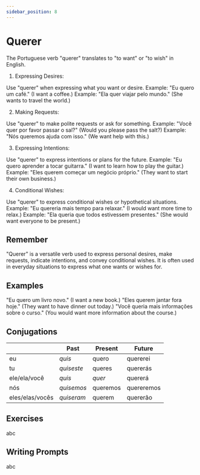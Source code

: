 ```yaml
---
sidebar_position: 8
---
```


# Querer

The Portuguese verb "querer" translates to "to want" or "to wish" in English.

1. Expressing Desires:

Use "querer" when expressing what you want or desire.
Example: "Eu quero um café." (I want a coffee.)
Example: "Ela quer viajar pelo mundo." (She wants to travel the world.)

2. Making Requests:

Use "querer" to make polite requests or ask for something.
Example: "Você quer por favor passar o sal?" (Would you please pass the salt?)
Example: "Nós queremos ajuda com isso." (We want help with this.)

3. Expressing Intentions:

Use "querer" to express intentions or plans for the future.
Example: "Eu quero aprender a tocar guitarra." (I want to learn how to play the guitar.)
Example: "Eles querem começar um negócio próprio." (They want to start their own business.)

4. Conditional Wishes:

Use "querer" to express conditional wishes or hypothetical situations.
Example: "Eu quereria mais tempo para relaxar." (I would want more time to relax.)
Example: "Ela queria que todos estivessem presentes." (She would want everyone to be present.)

## Remember

"Querer" is a versatile verb used to express personal desires, make requests, indicate intentions, and convey conditional wishes.
It is often used in everyday situations to express what one wants or wishes for.

## Examples

"Eu quero um livro novo." (I want a new book.)
"Eles querem jantar fora hoje." (They want to have dinner out today.)
"Você queria mais informações sobre o curso." (You would want more information about the course.)

## Conjugations

|                 | Past       | Present  | Future     |
| --------------- | ---------- | -------- | ---------- |
| eu              | _quis_     | quero    | quererei   |
| tu              | _quiseste_ | queres   | quererás   |
| ele/ela/você    | _quis_     | _quer_   | quererá    |
| nós             | _quisemos_ | queremos | quereremos |
| eles/elas/vocês | _quiseram_ | querem   | quererão   |

## Exercises

abc

## Writing Prompts

abc
